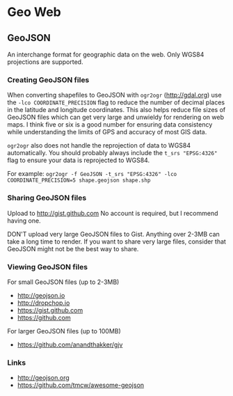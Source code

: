 # Geo Web

## GeoJSON
An interchange format for geographic data on the web.
Only WGS84 projections are supported.

### Creating GeoJSON files

When converting shapefiles to GeoJSON with `ogr2ogr` (<http://gdal.org>) use the `-lco COORDINATE_PRECISION` flag to reduce the number of decimal places in the latitude and longitude coordinates. This also helps reduce file sizes of GeoJSON files which can get very large and unwieldy for rendering on web maps. I think five or six is a good number for ensuring data consistency while understanding the limits of GPS and accuracy of most GIS data.

`ogr2ogr` also does not handle the reprojection of data to WGS84 automatically. You should probably always include the `t_srs "EPSG:4326"` flag to ensure your data is reprojected to WGS84.

For example: `ogr2ogr -f GeoJSON -t_srs "EPSG:4326" -lco COORDINATE_PRECISION=5 shape.geojson shape.shp`

### Sharing GeoJSON files

Upload to <http://gist.github.com> No account is required, but I recommend having one.

DON'T upload very large GeoJSON files to Gist. Anything over 2-3MB can take a long time to render. If you want to share very large files, consider that GeoJSON might not be the best way to share.

### Viewing GeoJSON files

For small GeoJSON files (up to 2-3MB)
* <http://geojson.io>
* <http://dropchop.io>
* <https://gist.github.com>
* <https://github.com>

For larger GeoJSON files (up to 100MB)
* <https://github.com/anandthakker/gjv>


### Links
* <http://geojson.org>
* <https://github.com/tmcw/awesome-geojson>
